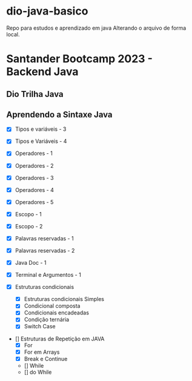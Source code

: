 # dio-java-basico
Repo para estudos e aprendizado em java
Alterando o arquivo de forma local.


# Santander Bootcamp 2023 - Backend Java

## Dio Trilha Java

## Aprendendo a Sintaxe Java

- [x] Tipos e variáveis - 3 
- [x] Tipos e Variáveis - 4
- [x] Operadores - 1
- [x] Operadores - 2
- [x] Operadores - 3
- [x] Operadores - 4
- [x] Operadores - 5
- [x] Escopo - 1
- [x] Escopo - 2
- [x] Palavras reservadas - 1
- [x] Palavras reservadas - 2
- [x] Java Doc - 1
- [x] Terminal e Argumentos - 1

- [x] Estruturas condicionais
    * [x] Estruturas condicionais Simples
    * [x] Condicional composta
    * [x] Condicionais encadeadas
    * [x] Condição ternária
    * [x] Switch Case
    
- [] Estruturas de Repetição em JAVA
    * [x] For
    * [x] For em Arrays
    * [x] Break e Continue
    * [] While
    * [] do While

    


